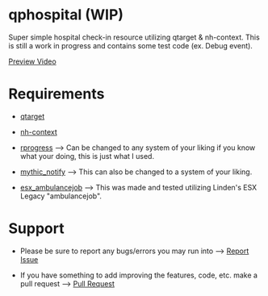 # qphospital (WIP)

Super simple hospital check-in resource utilizing qtarget & nh-context. This is still a work in progress and contains some test code (ex. Debug event).

[Preview Video](https://www.youtube.com/watch?v=rNyuOtHWOZs)

# Requirements

- [qtarget](https://github.com/overextended/qtarget)

- [nh-context](https://github.com/nighmares/nh-context)

- [rprogress](https://github.com/Mobius1/rprogress) --> Can be changed to any system of your liking if you know what your doing, this is just what I used.

- [mythic_notify](https://github.com/wowpanda/mythic_notify) --> This can also be changed to a system of your liking.

- [esx_ambulancejob](https://github.com/overextended/esx-legacy/tree/main/%5Besx_addons%5D/esx_ambulancejob) --> This was made and tested utilizing Linden's ESX Legacy "ambulancejob".

# Support

- Please be sure to report any bugs/errors you may run into --> [Report Issue](https://github.com/ohqpr/qphospital/issues/new)

- If you have something to add improving the features, code, etc. make a pull request --> [Pull Request](https://github.com/ohqpr/qphospital/pulls)
